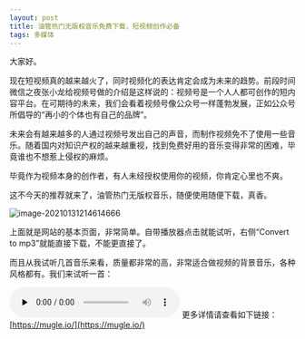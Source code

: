 ```yaml
---
layout: post
title: 油管热门无版权音乐免费下载，短视频创作必备
tags: 多媒体
---
```


大家好。

现在短视频真的越来越火了，同时视频化的表达肯定会成为未来的趋势。前段时间微信之夜张小龙给视频号做的介绍是这样说的：视频号是一个人人都可创作的短内容平台。在可期待的未来，我们会看着视频号像公众号一样蓬勃发展，正如公众号所倡导的“再小的个体也有自己的品牌”。

未来会有越来越多的人通过视频号发出自己的声音，而制作视频免不了使用一些音乐。随着国内对知识产权的越来越重视，找到免费好用的音乐变得非常的困难，毕竟谁也不想惹上侵权的麻烦。

毕竟作为视频本身的创作者，有人未经授权使用你的视频，你肯定心里也不爽。

这不今天的推荐就来了，油管热门无版权音乐，随便使用随便下载，真香。

![image-20210131214614666](https://7465-test-3c9b5e-books-1301492295.tcb.qcloud.la/images/compress_image-20210131214614666.png)

上面就是网站的基本页面，非常简单。自带播放器点击就能试听，右侧“Convert to mp3”就能直接下载，不能更直接了。

而且从我试听几首音乐来看，质量都非常的高，非常适合做视频的背景音乐，各种风格都有。我们来试听一首：

<audio id="audio" controls="" preload="none"> <source id="mp3" src="https://7465-test-3c9b5e-books-1301492295.tcb.qcloud.la/images/Adventures.mp3"> </audio>
更多详情请查看如下链接：[https://mugle.io/](https://mugle.io/)
